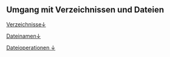 ## Umgang mit Verzeichnissen und Dateien

[Verzeichnisse&darr;](/kapitel-2-dateisysteme/umgang-mit-verzeichnissen-und-dateien/verzeichnisse.md)

[Dateinamen&darr;](/kapitel-2-dateisysteme/umgang-mit-verzeichnissen-und-dateien/dateinamen.md)

[Dateioperationen &darr;](/kapitel-2-dateisysteme/umgang-mit-verzeichnissen-und-dateien/dateioperationen.md)



